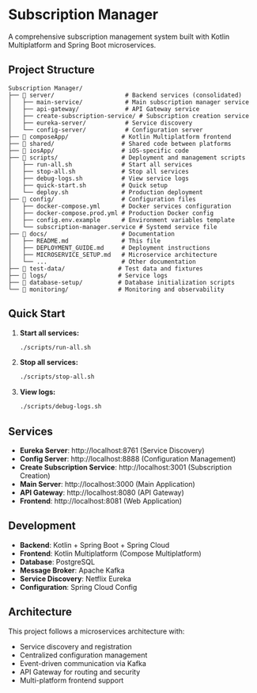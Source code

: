 # Subscription Manager

A comprehensive subscription management system built with Kotlin Multiplatform and Spring Boot microservices.

## Project Structure

```
Subscription Manager/
├── 📁 server/                    # Backend services (consolidated)
│   ├── main-service/            # Main subscription manager service
│   ├── api-gateway/             # API Gateway service
│   ├── create-subscription-service/ # Subscription creation service
│   ├── eureka-server/           # Service discovery
│   └── config-server/           # Configuration server
├── 📁 composeApp/               # Kotlin Multiplatform frontend
├── 📁 shared/                   # Shared code between platforms
├── 📁 iosApp/                   # iOS-specific code
├── 📁 scripts/                  # Deployment and management scripts
│   ├── run-all.sh              # Start all services
│   ├── stop-all.sh             # Stop all services
│   ├── debug-logs.sh           # View service logs
│   ├── quick-start.sh          # Quick setup
│   └── deploy.sh               # Production deployment
├── 📁 config/                   # Configuration files
│   ├── docker-compose.yml      # Docker services configuration
│   ├── docker-compose.prod.yml # Production Docker config
│   ├── config.env.example      # Environment variables template
│   └── subscription-manager.service # Systemd service file
├── 📁 docs/                     # Documentation
│   ├── README.md               # This file
│   ├── DEPLOYMENT_GUIDE.md     # Deployment instructions
│   ├── MICROSERVICE_SETUP.md   # Microservice architecture
│   └── ...                     # Other documentation
├── 📁 test-data/               # Test data and fixtures
├── 📁 logs/                    # Service logs
├── 📁 database-setup/          # Database initialization scripts
└── 📁 monitoring/              # Monitoring and observability
```

## Quick Start

1. **Start all services:**
   ```bash
   ./scripts/run-all.sh
   ```

2. **Stop all services:**
   ```bash
   ./scripts/stop-all.sh
   ```

3. **View logs:**
   ```bash
   ./scripts/debug-logs.sh
   ```

## Services

- **Eureka Server**: http://localhost:8761 (Service Discovery)
- **Config Server**: http://localhost:8888 (Configuration Management)
- **Create Subscription Service**: http://localhost:3001 (Subscription Creation)
- **Main Server**: http://localhost:3000 (Main Application)
- **API Gateway**: http://localhost:8080 (API Gateway)
- **Frontend**: http://localhost:8081 (Web Application)

## Development

- **Backend**: Kotlin + Spring Boot + Spring Cloud
- **Frontend**: Kotlin Multiplatform (Compose Multiplatform)
- **Database**: PostgreSQL
- **Message Broker**: Apache Kafka
- **Service Discovery**: Netflix Eureka
- **Configuration**: Spring Cloud Config

## Architecture

This project follows a microservices architecture with:
- Service discovery and registration
- Centralized configuration management
- Event-driven communication via Kafka
- API Gateway for routing and security
- Multi-platform frontend support 
